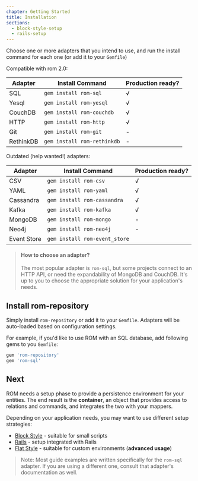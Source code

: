 ```yaml
---
chapter: Getting Started
title: Installation
sections:
  - block-style-setup
  - rails-setup
---
```


Choose one or more adapters that you intend to use, and run the install command
for each one (or add it to your `Gemfile`)

Compatible with rom 2.0:

|Adapter|Install Command|Production ready?|
|-------|---------------|---|
|SQL|`gem install rom-sql`| √ |
|Yesql|`gem install rom-yesql`| √ |
|CouchDB|`gem install rom-couchdb`| √ |
|HTTP|`gem install rom-http`| √ |
|Git|`gem install rom-git`| - |
|RethinkDB|`gem install rom-rethinkdb`| - |

Outdated (help wanted!) adapters:

|Adapter|Install Command|Production ready?
|-------|---------------|---|
|CSV|`gem install rom-csv`| √ |
|YAML|`gem install rom-yaml`| √ |
|Cassandra|`gem install rom-cassandra`| √ |
|Kafka|`gem install rom-kafka`| √ |
|MongoDB|`gem install rom-mongo`| - |
|Neo4j|`gem install rom-neo4j`| - |
|Event Store|`gem install rom-event_store`|

> #### How to choose an adapter?
>
> The most popular adapter is `rom-sql`, but some projects connect to an HTTP
> API, or need the expandability of MongoDB and CouchDB. It's up to you to
> choose the appropriate solution for your application's needs.

## Install rom-repository

Simply install `rom-repository` or add it to your `Gemfile`. Adapters will be
auto-loaded based on configuration settings.

For example, if you'd like to use ROM with an SQL database, add following gems to
you `Gemfile`:

``` ruby
gem 'rom-repository'
gem 'rom-sql'
```

## Next

ROM needs a setup phase to provide a persistence environment for your entities.
The end result is the **container**, an object that provides access to relations
and commands, and integrates the two with your mappers.

Depending on your application needs, you may want to use different setup strategies:

* [Block Style](/learn/getting-started/block-style-setup) - suitable for small scripts
* [Rails](/learn/getting-started/rails-setup) - setup integrated with Rails
* [Flat Style](/learn/advanced/flat-style) - suitable for custom environments (**advanced usage**)

> Note: Most guide examples are written specifically for the `rom-sql` adapter.
> If you are using a different one, consult that adapter's documentation as
> well.
